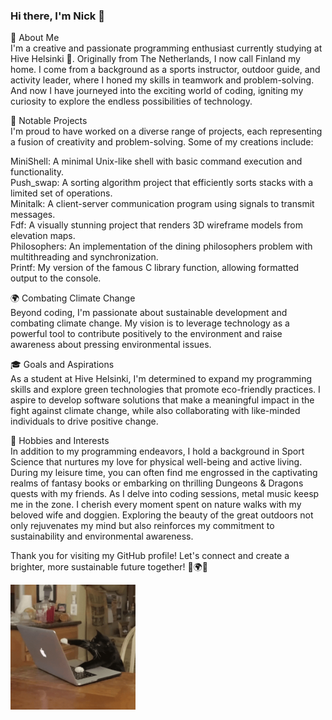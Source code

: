 ### Hi there, I'm Nick 👋

🚀 About Me<br>
I'm a creative and passionate programming enthusiast currently studying at Hive Helsinki 🐝. Originally from The Netherlands, I now call Finland my home. I come from a background as a sports instructor, outdoor guide, and activity leader, where I honed my skills in teamwork and problem-solving. And now I have journeyed into the exciting world of coding, igniting my curiosity to explore the endless possibilities of technology.

🌟 Notable Projects<br>
I'm proud to have worked on a diverse range of projects, each representing a fusion of creativity and problem-solving. Some of my creations include:

MiniShell: A minimal Unix-like shell with basic command execution and functionality.<br>
Push_swap: A sorting algorithm project that efficiently sorts stacks with a limited set of operations.<br>
Minitalk: A client-server communication program using signals to transmit messages.<br>
Fdf: A visually stunning project that renders 3D wireframe models from elevation maps.<br>
Philosophers: An implementation of the dining philosophers problem with multithreading and synchronization.<br>
Printf: My version of the famous C library function, allowing formatted output to the console.

🌍 Combating Climate Change<br>
Beyond coding, I'm passionate about sustainable development and combating climate change. My vision is to leverage technology as a powerful tool to contribute positively to the environment and raise awareness about pressing environmental issues.

🎓 Goals and Aspirations<br>
As a student at Hive Helsinki, I'm determined to expand my programming skills and explore green technologies that promote eco-friendly practices. I aspire to develop software solutions that make a meaningful impact in the fight against climate change, while also collaborating with like-minded individuals to drive positive change.

🌱 Hobbies and Interests<br>
In addition to my programming endeavors, I hold a background in Sport Science that nurtures my love for physical well-being and active living. During my leisure time, you can often find me engrossed in the captivating realms of fantasy books or embarking on thrilling Dungeons & Dragons quests with my friends. As I delve into coding sessions, metal music keesp me in the zone. I cherish every moment spent on nature walks with my beloved wife and doggien. Exploring the beauty of the great outdoors not only rejuvenates my mind but also reinforces my commitment to sustainability and environmental awareness.

Thank you for visiting my GitHub profile! Let's connect and create a brighter, more sustainable future together! 🌟🌍🐝
<!--

-->
<img src="giphy.gif" alt="CoderCat" width="200" />

